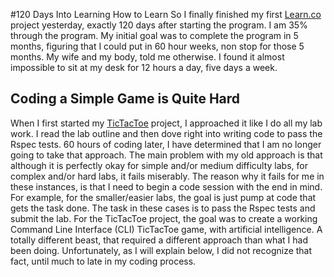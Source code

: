 #120 Days Into Learning How to Learn
So I finally finished my first [Learn.co](https://learn.co) project yesterday,
exactly 120 days after starting the program. I am 35% through the program. My initial goal was to complete the program in 5 months, figuring that I could put in 60 hour weeks, non stop for those 5 months. My wife and my body, told me otherwise. I found it almost impossible to sit at my desk for 12 hours a day, five days a week.

## Coding a Simple Game is Quite Hard
When I first started my [TicTacToe](https://github.com/churchwerks/ttt-with-ai-project-v-000) project, I approached it like I do all my lab work. I read the lab outline and then dove right into writing code to pass the Rspec tests. 60 hours of coding later, I have determined that I am no longer going to take that approach.
The main problem with my old approach is that although it is perfectly okay for simple and/or medium difficulty labs, for complex and/or hard labs, it fails miserably. The reason why it fails for me in these instances, is that I need to begin a code session with the end in mind. For example, for the smaller/easier labs, the goal is just pump at code that gets the task done. The task in these cases is to pass the Rspec tests and submit the lab. For the TicTacToe project, the goal was to create a working Command Line Interface (CLI) TicTacToe game, with artificial intelligence. A totally different beast, that required a different approach than what I had been doing. Unfortunately, as I will explain below, I did not recognize that fact, until much to late in my coding process.
